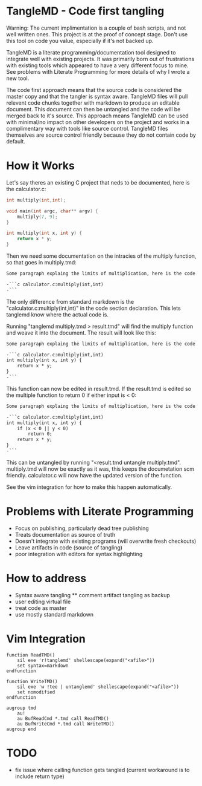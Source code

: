 
# TangleMD - Code first tangling

Warning: The current implimentation is a couple of bash scripts, and not well written ones.
This project is at the proof of concept stage.
Don't use this tool on code you value, especially if it's not backed up.

TangleMD is a literate programming/documentation tool designed to integrate well with existing projects.
It was primarily born out of frustrations with existing tools which appeared to have a very different focus to mine. See problems with Literate Programming for more details of why I wrote a new tool.

The code first approach means that the source code is considered the master copy and that the tangler is syntax aware.
TangleMD files will pull relevent code chunks together with markdown to produce an editable document. This document can then be untangled and the code will be merged back to it's source.
This approach means TangleMD can be used with minimal/no impact on other developers on the project and works in a complimentary way with tools like source control. TangleMD files themselves are source control friendly because they do not contain code by default.

# How it Works

Let's say theres an existing C project that neds to be documented, here is the calculator.c:

```c
int multiply(int,int);

void main(int argc, char** argv) {
	multiply(7, 9);
}

int multiply(int x, int y) {
	return x * y;
}
```

Then we need some documentation on the intracies of the multiply function, so that goes in multiply.tmd:

```md 
Some paragraph explaing the limits of multiplication, here is the code

-```c calculator.c:multiply(int,int)
-```
```

The only difference from standard markdown is the "calculator.c:multiply(int,int)" in the code section declaration.
This lets tanglemd know where the actual code is.

Running "tanglemd multiply.tmd > result.tmd" will find the multiply function and weave it into the document. The result will look like this:

```md 
Some paragraph explaing the limits of multiplication, here is the code

-```c calculator.c:multiply(int,int)
int multiply(int x, int y) {
	return x * y;
}
-```
```

This function can now be edited in result.tmd.
If the result.tmd is edited so the multiple function to return 0 if either input is < 0:

```md 
Some paragraph explaing the limits of multiplication, here is the code

-```c calculator.c:multiply(int,int)
int multiply(int x, int y) {
	if (x < 0 || y < 0)
		return 0;
	return x * y;
}
-```
```

This can be untangled by running "\<result.tmd untangle multiply.tmd".
multiply.tmd will now be exactly as it was, this keeps the documetation scm friendly.
calculator.c will now have the updated version of the function.

See the vim integration for how to make this happen automatically.

# Problems with Literate Programming

* Focus on publishing, particularly dead tree publishing
* Treats documentation as source of truth
* Doesn't integrate with existing programs (will overwrite fresh checkouts)
* Leave artifacts in code (source of tangling)
* poor integration with editors for syntax highlighting

# How to address

* Syntax aware tangling
** comment artifact tangling as backup
* user editing virtual file
* treat code as master
* use mostly standard markdown

# Vim Integration

```vim
function ReadTMD()
	sil exe 'r!tanglemd' shellescape(expand("<afile>"))
	set syntax=markdown
endfunction

function WriteTMD()
	sil exe 'w !tee | untanglemd' shellescape(expand("<afile>"))
	set nomodified
endfunction

augroup tmd
	au!
	au BufReadCmd *.tmd call ReadTMD()
	au BufWriteCmd *.tmd call WriteTMD()
augroup end
```

# TODO

* fix issue where calling function gets tangled (current workaround is to include return type)

